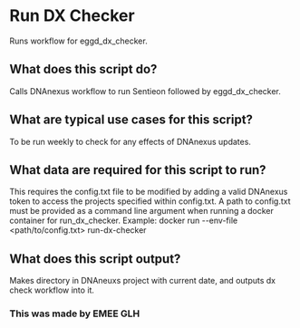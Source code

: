# Run DX Checker
Runs workflow for eggd_dx_checker.

## What does this script do?
Calls DNAnexus workflow to run Sentieon followed by eggd_dx_checker.

## What are typical use cases for this script?

To be run weekly to check for any effects of DNAnexus updates. 

## What data are required for this script to run?

This requires the config.txt file to be modified by adding a valid DNAnexus token to access the projects specified within config.txt.
A path to config.txt must be provided as a command line argument when running a docker container for run_dx_checker.
Example: docker run --env-file <path/to/config.txt> run-dx-checker

## What does this script output?

Makes directory in DNAneuxs project with current date, and outputs dx check workflow into it.

### This was made by EMEE GLH

